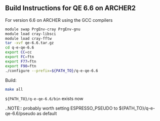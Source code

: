 Build Instructions for QE 6.6 on ARCHER2
-----------------------------------------

For version 6.6 on ARCHER using the GCC compilers

```bash
module swap PrgEnv-cray PrgEnv-gnu
module load cray-libsci
module load cray-fftw
tar -xvf qe-6.6.tar.gz
cd q-e-qe-6.6
export CC=cc
export FC=ftn
export F77=ftn
export F90=ftn
./configure --prefix=${PATH_TO}/q-e-qe-6.6
```

Build:

```bash
make all
```

`${PATH_TO}/q-e-qe-6.6/bin` exists now

..NOTE:: probably worth setting ESPRESSO_PSEUDO to
${PATH_TO}/q-e-qe-6.6/pseudo as default
